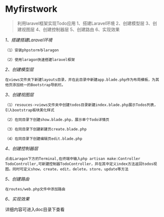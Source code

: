 # Myfirstwork
 
>利用laravel框架实现Todo应用
>1、搭建Laravel环境
>2、创建模型层
>3、创建视图层
>4、创建控制器层
>5、创建路由
>6、实现效果


*1、搭建搭建Laravel环境*

	（1）安装phpstorm与laragon

	（2）使用laragon快速搭建laravel框架


*2、创建模型层*

	在views文件夹下新建layouts目录，并在此目录中新建app.blade.php作为布局模板，为其他页添加统一的Bootstrap导航栏。


*3、创建视图层*

	（1）resouces->views文件夹中创建todos目录新建index.blade.php展示Todos列表，引入bootstrap板块美化样式

	（2）在同目录下创建show.blade.php，展示单个Todo详情页

	（3）在同目录下创建新建页create.blade.php

	（4）在同目录下创建编辑页edit.blade.php


*4、创建控制器层*

	点击Laragon下方的Terminal,在终端中输入php artisan make:Controller TodoController,可新建控制器TodoController，并在其中定义index方法返回todos视图。同时可定义show，create，edit，delete，store，update等方法


*5、创建路由*

	在routes/web.php文件中添加路由


*6、实现效果*

详细内容可进入doc目录下查看